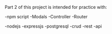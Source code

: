 Part 2 of this project is intended for practice with:

-npm script
-Modals
-Controller
-Router

-nodejs
-expressjs
-postgresql
-crud
-rest
-api